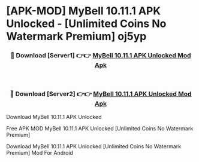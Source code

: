 # [APK-MOD] MyBell 10.11.1 APK Unlocked - [Unlimited Coins No Watermark Premium] oj5yp



<div align="center">
<h3>🔴 Download [Server1] 👉👉 <a href="https://momento.my/?title=MyBell_10.11.1_APK_Unlocked">MyBell 10.11.1 APK Unlocked Mod Apk</a></h3><br>

<h3>🔴 Download [Server2] 👉👉 <a href="https://momento.my/?title=MyBell_10.11.1_APK_Unlocked">MyBell 10.11.1 APK Unlocked Mod Apk</a></h3>
</div>



Download MyBell 10.11.1 APK Unlocked 

Free APK MOD MyBell 10.11.1 APK Unlocked [Unlimited Coins No Watermark Premium]

Download MyBell 10.11.1 APK Unlocked [Unlimited Coins No Watermark Premium] Mod For Android

